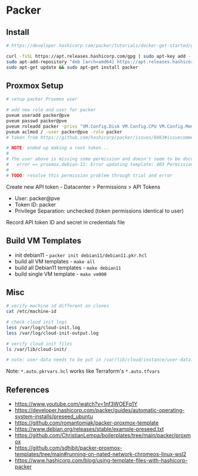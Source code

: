 # Packer

## Install

```sh
# https://developer.hashicorp.com/packer/tutorials/docker-get-started/get-started-install-cli

curl -fsSL https://apt.releases.hashicorp.com/gpg | sudo apt-key add -
sudo apt-add-repository "deb [arch=amd64] https://apt.releases.hashicorp.com $(lsb_release -cs) main"
sudo apt-get update && sudo apt-get install packer
```

## Proxmox Setup

```sh
# setup packer Proxmox user

# add new role and user for packer
pveum useradd packer@pve
pveum passwd packer@pve
pveum roleadd packer -privs "VM.Config.Disk VM.Config.CPU VM.Config.Memory Datastore.AllocateSpace Datastore.AllocateTemplate Sys.Modify VM.Config.Options VM.Allocate VM.Audit VM.Console VM.Config.CDROM VM.Config.Network VM.PowerMgmt VM.Config.HWType VM.Monitor"
pveum aclmod / -user packer@pve -role packer
# taken from https://github.com/hashicorp/packer/issues/8463#issuecomment-726844945

# NOTE: ended up making a root token...
#
# The user above is missing some permission and doesn't seem to be documented...
#   error => proxmox.debian-11: Error updating template: 403 Permission check failed (/vms/900, VM.Config.Cloudinit)
#
# TODO: resolve this permission problem through trial and error
```

Create new API token - Datacenter > Permissions > API Tokens

- User: packer@pve
- Token ID: packer
- Privilege Separation: unchecked (token permissions identical to user)

Record API token ID and secret in credentials file

## Build VM Templates

- init debian11 - `packer init debian11/debian11.pkr.hcl`
- build all VM templates - `make all`
- build all Debian11 templates - `make debian11`
- build single VM template - `make vm900`

## Misc

```sh
# verify machine id different on clones
cat /etc/machine-id

# check cloud init logs
less /var/log/cloud-init.log
less /var/log/cloud-init-output.log

# verify cloud init files
ls /var/lib/cloud-init/

# note: user-data needs to be put in /var/lib/cloud/instance/user-data.txt
```

Note: `*.auto.pkrvars.hcl` works like Terraform's `*.auto.tfvars`

## References

- https://www.youtube.com/watch?v=1nf3WOEFq1Y
- https://developer.hashicorp.com/packer/guides/automatic-operating-system-installs/preseed_ubuntu
- https://github.com/romantomjak/packer-proxmox-template
- https://www.debian.org/releases/stable/example-preseed.txt
- https://github.com/ChristianLempa/boilerplates/tree/main/packer/proxmox
- https://github.com/sdhibit/packer-proxmox-templates/tree/main#running-on-nated-network-chromeos-linux-wsl2
- https://www.hashicorp.com/blog/using-template-files-with-hashicorp-packer
